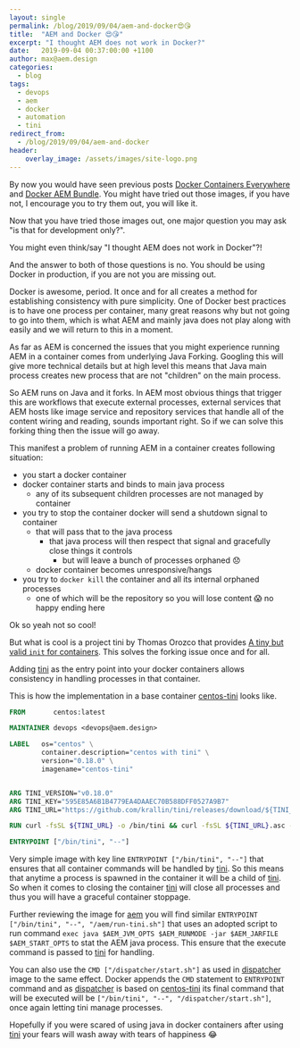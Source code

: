 ```yaml
---
layout: single
permalink: /blog/2019/09/04/aem-and-docker😍😘
title:  "AEM and Docker 😍😘"
excerpt: "I thought AEM does not work in Docker?"
date:   2019-09-04 00:37:00:00 +1100
author: max@aem.design
categories:
  - blog
tags:
  - devops
  - aem
  - docker
  - automation
  - tini
redirect_from:
  - /blog/2019/09/04/aem-and-docker
header:
    overlay_image: /assets/images/site-logo.png
---
```


By now you would have seen previous posts [Docker Containers Everywhere](/blog/2019/07/01/docker-containers-everywhere) and [Docker AEM Bundle](/blog/2019/08/30/docker-aem-bundle). You might have tried out those images, if you have not, I encourage you to try them out, you will like it.

Now that you have tried those images out, one major question you may ask "is that for development only?".

You might even think/say "I thought AEM does not work in Docker"?!

And the answer to both of those questions is no. You should be using Docker in production, if you are not you are missing out.

Docker is awesome, period. It once and for all creates a method for establishing consistency with pure simplicity. One of Docker best practices is to have one process per container, many great reasons why but not going to go into them, which is what AEM and mainly java does not play along with easily and we will return to this in a moment.

As far as AEM is concerned the issues that you might experience running AEM in a container comes from underlying Java Forking. Googling this will give more technical details but at high level this means that Java main process creates new process that are not "children" on the main process.

So AEM runs on Java and it forks. In AEM most obvious things that trigger this are workflows that execute external processes, external services that AEM hosts like image service and repository services that handle all of the content wiring and reading, sounds important right. So if we can solve this forking thing then the issue will go away.

This manifest a problem of running AEM in a container creates following situation:

- you start a docker container
- docker container starts and binds to main java process
    - any of its subsequent children processes are not managed by container
- you try to stop the container docker will send a shutdown signal to container
    - that will pass that to the java process
        - that java process will then respect that signal and gracefully close things it controls
            - but will leave a bunch of processes orphaned 😞
    - docker container becomes unresponsive/hangs
- you try to `docker kill` the container and all its internal orphaned processes
    - one of which will be the repository so you will lose content 😱 no happy ending here

Ok so yeah not so cool!

But what is cool is a project tini by Thomas Orozco that provides [A tiny but valid `init` for containers](https://github.com/krallin/tini). This solves the forking issue once and for all.

Adding [tini](https://github.com/krallin/tini) as the entry point into your docker containers allows consistency in handling processes in that container.

This is how the implementation in a base container [centos-tini](https://github.com/aem-design/centos-tini) looks like.

```dockerfile
FROM       centos:latest

MAINTAINER devops <devops@aem.design>

LABEL   os="centos" \
        container.description="centos with tini" \
        version="0.18.0" \
        imagename="centos-tini"


ARG TINI_VERSION="v0.18.0"
ARG TINI_KEY="595E85A6B1B4779EA4DAAEC70B588DFF0527A9B7"
ARG TINI_URL="https://github.com/krallin/tini/releases/download/${TINI_VERSION}/tini-static-amd64"

RUN curl -fsSL ${TINI_URL} -o /bin/tini && curl -fsSL ${TINI_URL}.asc -o /bin/tini.asc && gpg --keyserver hkp://p80.pool.sks-keyservers.net:80 --recv-keys ${TINI_KEY} && gpg --verify /bin/tini.asc && chmod +x /bin/tini

ENTRYPOINT ["/bin/tini", "--"]
```

Very simple image with key line `ENTRYPOINT ["/bin/tini", "--"]` that ensures that all container commands will be handled by [tini](https://github.com/krallin/tini). So this means that anytime a process is spawned in the container it will be a child of [tini](https://github.com/krallin/tini). So when it comes to closing the container [tini](https://github.com/krallin/tini) will close all processes and thus you will have a graceful container stoppage.

Further reviewing the image for [aem](https://github.com/aem-design/aem) you will find similar `ENTRYPOINT ["/bin/tini", "--", "/aem/run-tini.sh"]` that uses an adopted script to run command `exec java $AEM_JVM_OPTS $AEM_RUNMODE -jar $AEM_JARFILE $AEM_START_OPTS` to stat the AEM java process. This ensure that the execute command is passed to [tini](https://github.com/krallin/tini) for handling.

You can also use the `CMD ["/dispatcher/start.sh"]` as used in [dispatcher](https://github.com/aem-design/dispatcher) image to the same effect. Docker appends the `CMD` statement to `ENTRYPOINT` command and as [dispatcher](https://github.com/aem-design/dispatcher) is based on [centos-tini](https://github.com/aem-design/centos-tini) its final command that will be executed will be `["/bin/tini", "--", "/dispatcher/start.sh"]`, once again letting tini manage processes.

Hopefully if you were scared of using java in docker containers after using [tini](https://github.com/krallin/tini) your fears will wash away with tears of happiness 😂

